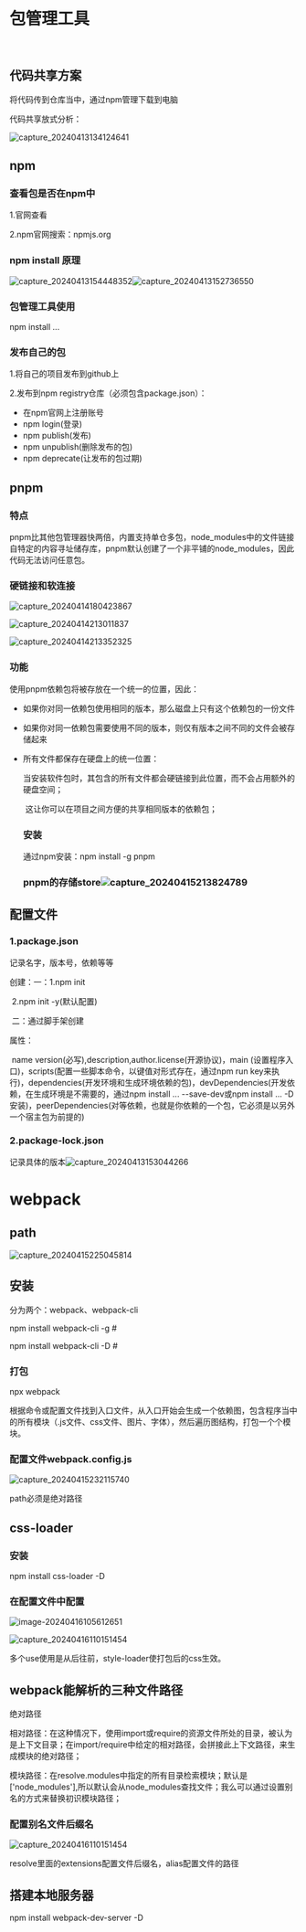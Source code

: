 # 包管理工具

​	

## 代码共享方案

将代码传到仓库当中，通过npm管理下载到电脑

代码共享放式分析：

![capture_20240413134124641](https://renjirui.oss-cn-beijing.aliyuncs.com/capture_20240413134124641.bmp)

## npm

### 查看包是否在npm中

1.官网查看

2.npm官网搜索：npmjs.org

### npm install 原理 

 ![capture_20240413154448352](https://renjirui.oss-cn-beijing.aliyuncs.com/capture_20240413154448352.bmp)![capture_20240413152736550](https://renjirui.oss-cn-beijing.aliyuncs.com/capture_20240413152736550.bmp)

### 包管理工具使用

npm install ...

### 发布自己的包

1.将自己的项目发布到github上

2.发布到npm registry仓库（必须包含package.json）：

- 在npm官网上注册账号
- npm login(登录)
- npm publish(发布)
- npm unpublish(删除发布的包)
- npm deprecate(让发布的包过期)

## pnpm

### 特点

pnpm比其他包管理器快两倍，内置支持单仓多包，node_modules中的文件链接自特定的内容寻址储存库，pnpm默认创建了一个非平铺的node_modules，因此代码无法访问任意包。

### 硬链接和软连接

![capture_20240414180423867](https://renjirui.oss-cn-beijing.aliyuncs.com/capture_20240414180423867.bmp)

![capture_20240414213011837](https://renjirui.oss-cn-beijing.aliyuncs.com/capture_20240414213011837.bmp)

![capture_20240414213352325](https://renjirui.oss-cn-beijing.aliyuncs.com/capture_20240414213352325.bmp)

### 功能

使用pnpm依赖包将被存放在一个统一的位置，因此：

- 如果你对同一依赖包使用相同的版本，那么磁盘上只有这个依赖包的一份文件

- 如果你对同一依赖包需要使用不同的版本，则仅有版本之间不同的文件会被存储起来

- 所有文件都保存在硬盘上的统一位置：

  ​	当安装软件包时，其包含的所有文件都会硬链接到此位置，而不会占用额外的硬盘空间；

  ​	这让你可以在项目之间方便的共享相同版本的依赖包；

  ### 安装

  通过npm安装：npm install -g pnpm

  ### pnpm的存储store![capture_20240415213824789](https://renjirui.oss-cn-beijing.aliyuncs.com/capture_20240415213824789.bmp)

  

## 配置文件

### 1.package.json

记录名字，版本号，依赖等等

创建：一：1.npm init

​                    2.npm init -y(默认配置)

​			二：通过脚手架创建

属性：

​			name version(必写),description,author.license(开源协议)，main (设置程序入口)，scripts(配置一些脚本命令，以键值对形式存在，通过npm run key来执行)，dependencies(开发环境和生成环境依赖的包)，devDependencies(开发依赖，在生成环境是不需要的，通过npm install ... --save-dev或npm install ...  -D 安装)，peerDependencies(对等依赖，也就是你依赖的一个包，它必须是以另外一个宿主包为前提的)

### 2.package-lock.json

 记录具体的版本![capture_20240413153044266](https://renjirui.oss-cn-beijing.aliyuncs.com/capture_20240413153044266.bmp)

# webpack

## path

 ![capture_20240415225045814](https://renjirui.oss-cn-beijing.aliyuncs.com/capture_20240415225045814.bmp)

## 安装

分为两个：webpack、webpack-cli

npm install webpack-cli -g #

npm install webpack-cli -D #

### 打包

npx webpack

根据命令或配置文件找到入口文件，从入口开始会生成一个依赖图，包含程序当中的所有模块（.js文件、css文件、图片、字体），然后遍历图结构，打包一个个模块。  

### 配置文件webpack.config.js

 ![capture_20240415232115740](https://renjirui.oss-cn-beijing.aliyuncs.com/capture_20240415232115740.bmp)

path必须是绝对路径 

## css-loader

### 安装

npm install css-loader -D

### 在配置文件中配置

![image-20240416105612651](https://renjirui.oss-cn-beijing.aliyuncs.com/image-20240416105612651.png)

![capture_20240416110151454](https://renjirui.oss-cn-beijing.aliyuncs.com/capture_20240416110151454.bmp)

多个use使用是从后往前，style-loader使打包后的css生效。

## webpack能解析的三种文件路径

绝对路径

相对路径：在这种情况下，使用import或require的资源文件所处的目录，被认为是上下文目录；在import/require中给定的相对路径，会拼接此上下文路径，来生成模块的绝对路径；

模块路径：在resolve.modules中指定的所有目录检索模块；默认是['node_modules'],所以默认会从node_modules查找文件；我么可以通过设置别名的方式来替换初识模块路径；

### 配置别名文件后缀名

![capture_20240416110151454](https://renjirui.oss-cn-beijing.aliyuncs.com/capture_20240416110151454.bmp)

resolve里面的extensions配置文件后缀名，alias配置文件的路径 

## 搭建本地服务器

npm install webpack-dev-server -D  
